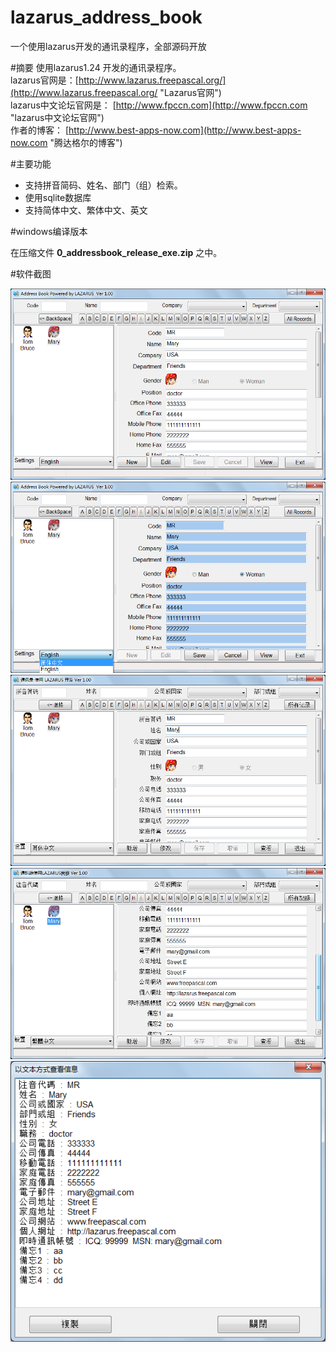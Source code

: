 lazarus_address_book
====================

一个使用lazarus开发的通讯录程序，全部源码开放

#摘要
使用lazarus1.24 开发的通讯录程序。    
lazarus官网是：[http://www.lazarus.freepascal.org/](http://www.lazarus.freepascal.org/ "Lazarus官网")  
lazarus中文论坛官网是： [http://www.fpccn.com](http://www.fpccn.com "lazarus中文论坛官网")  
作者的博客： [http://www.best-apps-now.com](http://www.best-apps-now.com "腾达格尔的博客")

#主要功能

+ 支持拼音简码、姓名、部门（组）检索。
+ 使用sqlite数据库
+ 支持简体中文、繁体中文、英文

#windows编译版本

在压缩文件 **0_addressbook_release_exe.zip**  之中。

#软件截图

![](snap_shot/demo_01.png)  
![](snap_shot/demo_02.png)  
![](snap_shot/demo_03.png)  
![](snap_shot/demo_04.png)  
![](snap_shot/demo_05.png)
  